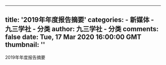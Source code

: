 
---
title: '2019年年度报告摘要'
categories: 
    - 新媒体
    - 九三学社 - 分类
author: 九三学社 - 分类
comments: false
date: Tue, 17 Mar 2020 16:00:00 GMT
thumbnail: ''
---

<div>   
2019年年度报告摘要  
</div>
            